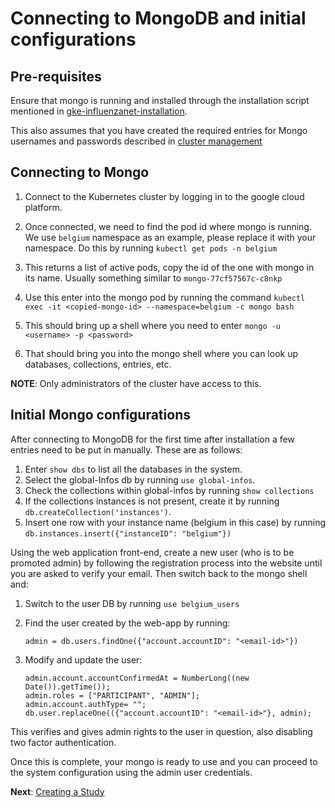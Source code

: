# Connecting to MongoDB and initial configurations

## Pre-requisites

Ensure that mongo is running and installed through the installation script mentioned in [gke-influenzanet-installation](../installation/3-install-influenzanet-gke.md). 

This also assumes that you have created the required entries for Mongo usernames and passwords described in [cluster management](https://github.com/influenzanet/cluster-management)

## Connecting to Mongo

1. Connect to the Kubernetes cluster by logging in to the google cloud platform.

2. Once connected, we need to find the pod id where mongo is running. We use ```belgium``` namespace as an example, please replace it with your namespace. Do this by running ```kubectl get pods -n belgium```

3. This returns a list of active pods, copy the id of the one with mongo in its name. Usually something similar to ```mongo-77cf57567c-c8nkp```

4. Use this enter into the mongo pod by running the command ```kubectl exec -it <copied-mongo-id> --namespace=belgium -c mongo bash```

5. This should bring up a shell where you need to enter ```mongo -u <username> -p <password>```

6. That should bring you into the mongo shell where you can look up databases, collections, entries, etc.

**NOTE**: Only administrators of the cluster have access to this.

## Initial Mongo configurations

After connecting to MongoDB for the first time after installation a few entries need to be put in manually. These are as follows:

1. Enter ```show dbs``` to list all the databases in the system.
2. Select the global-Infos db by running ```use global-infos```.
3. Check the collections within global-infos by running ```show collections```
4. If the collections instances is not present, create it by running ```db.createCollection('instances')```.
5. Insert one row with your instance name (belgium in this case) by running ```db.instances.insert({"instanceID": "belgium"})```

Using the web application front-end, create a new user (who is to be promoted admin) by following the registration process into the website until you are asked to verify your email. Then switch back to the mongo shell and:

1. Switch to the user DB by running ```use belgium_users```
2. Find the user created by the web-app by running:

    ```
    admin = db.users.findOne({"account.accountID": "<email-id>"})
    ```
    
3. Modify and update the user:
   
   ```
   admin.account.accountConfirmedAt = NumberLong((new Date()).getTime());
   admin.roles = ["PARTICIPANT", "ADMIN"];
   admin.account.authType= "";
   db.user.replaceOne(({"account.accountID": "<email-id>"}, admin);
   ```

This verifies and gives admin rights to the user in question, also disabling two factor authentication.

Once this is complete, your mongo is ready to use and you can proceed to the system configuration using the admin user credentials.

**Next**: [Creating a Study](../system-configuration/2-create-study-surveys.md)